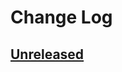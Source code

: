 # Change Log

## [Unreleased]

[Unreleased]: https://github.com/sounisi5011/metalsmith-postcss2/compare/v0.0.0...HEAD
